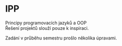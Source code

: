 # IPP
Principy programovacích jazyků a OOP<br/>
Řešení projektů slouží pouze k inspiraci.<br/>

Zadání v průběhu semestru prošlo několika úpravami.
